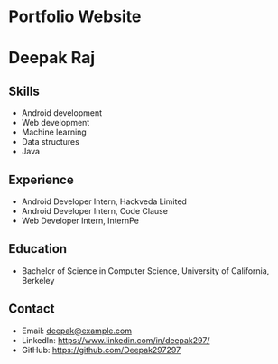 # Portfolio Website

# Deepak Raj

## Skills

* Android development
* Web development
* Machine learning
* Data structures
* Java

## Experience

* Android Developer Intern, Hackveda Limited
* Android Developer Intern, Code Clause
* Web Developer Intern, InternPe

## Education

* Bachelor of Science in Computer Science, University of California, Berkeley

## Contact

* Email: deepak@example.com
* LinkedIn: https://www.linkedin.com/in/deepak297/
* GitHub: https://github.com/Deepak297297

